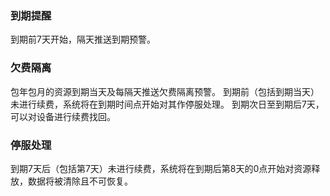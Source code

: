 ### 到期提醒
到期前7天开始，隔天推送到期预警。

### 欠费隔离
包年包月的资源到期当天及每隔天推送欠费隔离预警。
到期前（包括到期当天）未进行续费，系统将在到期时间点开始对其作停服处理。
到期次日至到期后7天，可以对设备进行续费找回。

### 停服处理
到期7天后（包括第7天）未进行续费，系统将在到期后第8天的0点开始对资源释放，数据将被清除且不可恢复。
